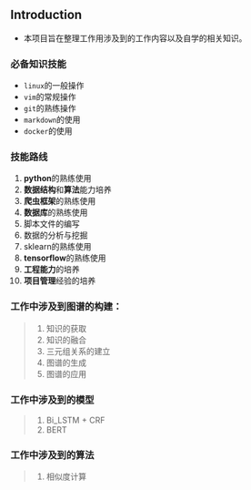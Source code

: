 ## Introduction
- 本项目旨在整理工作用涉及到的工作内容以及自学的相关知识。

### 必备知识技能
- `linux`的一般操作
- `vim`的常规操作
- `git`的熟练操作
- `markdown`的使用
- `docker`的使用

### 技能路线
1. **python**的熟练使用
2. **数据结构**和**算法**能力培养
3. **爬虫框架**的熟练使用
4. **数据库**的熟练使用
5. 脚本文件的编写
5. 数据的分析与挖掘
6. sklearn的熟练使用
7. **tensorflow**的熟练使用
8. **工程能力**的培养
9. **项目管理**经验的培养

### 工作中涉及到图谱的构建：
> 1. 知识的获取
> 2. 知识的融合
> 3. 三元组关系的建立
> 4. 图谱的生成
> 5. 图谱的应用

### 工作中涉及到的模型
> 1. Bi_LSTM + CRF
> 2. BERT

### 工作中涉及到的算法
> 1. 相似度计算
